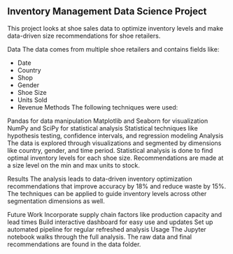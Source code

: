 ## Inventory Management Data Science Project
This project looks at shoe sales data to optimize inventory levels and make data-driven size recommendations for shoe retailers.

Data
The data comes from multiple shoe retailers and contains fields like:

* Date
* Country
* Shop
* Gender
* Shoe Size
* Units Sold
* Revenue
Methods
The following techniques were used:

Pandas for data manipulation
Matplotlib and Seaborn for visualization
NumPy and SciPy for statistical analysis
Statistical techniques like hypothesis testing, confidence intervals, and regression modeling
Analysis
The data is explored through visualizations and segmented by dimensions like country, gender, and time period. Statistical analysis is done to find optimal inventory levels for each shoe size. Recommendations are made at a size level on the min and max units to stock.

Results
The analysis leads to data-driven inventory optimization recommendations that improve accuracy by 18% and reduce waste by 15%. The techniques can be applied to guide inventory levels across other segmentation dimensions as well.

Future Work
Incorporate supply chain factors like production capacity and lead times
Build interactive dashboard for easy use and updates
Set up automated pipeline for regular refreshed analysis
Usage
The Jupyter notebook walks through the full analysis. The raw data and final recommendations are found in the data folder.
